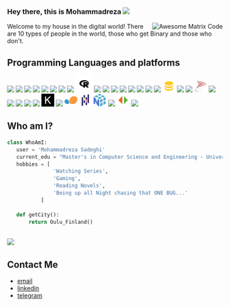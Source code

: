 
### Hey there, this is Mohammadreza <img src="https://media.giphy.com/media/hvRJCLFzcasrR4ia7z/giphy.gif" width="25px">


<img src = 'https://github.com/MarikIshtar007/MarikIshtar007/blob/master/images/matrix.gif' alt = 'Awesome Matrix Code' align='right'/>

Welcome to my house in the digital world! There are 10 types of people in the world, those who get Binary and those who don't.


## Programming Languages and platforms
<img src = 'https://github.com/get-icon/geticon/blob/master/icons/python.svg' height='30'/> <img src = 'https://github.com/get-icon/geticon/blob/master/icons/c.svg' height='30'/>
<img src = 'https://github.com/get-icon/geticon/blob/master/icons/c-plusplus.svg' height='30'/>
<img src = 'https://github.com/get-icon/geticon/blob/master/icons/c-sharp.svg' height='30'/>
<img src = 'https://github.com/get-icon/geticon/blob/master/icons/java.svg' height='30'/>
<img src = 'https://github.com/get-icon/geticon/blob/master/icons/javascript.svg' height='30'/>
<img src = 'https://github.com/get-icon/geticon/blob/master/icons/typescript-icon.svg' height='30'/>
<img src = 'https://github.com/giuspen/cherrytree/blob/master/icons/ct_matlab.svg' height='30'/>
<img src = 'https://github.com/ryanoasis/nerd-fonts/blob/master/src/svgs/R.svg' height='40'/>
<img src = 'https://github.com/get-icon/geticon/blob/master/icons/assembly.svg' height='30'/>
<img src = 'https://github.com/markserv/markserv/blob/master/lib/icons/verilog.svg' height='30'/>
<img src = 'https://github.com/spacedriveapp/spacedrive/blob/c1ae1aed377ce74f7a9697a979b8f15f1ebf3a79/packages/assets/svgs/ext/Extras/vhdl.svg' height='30'/>
<img src = 'https://github.com/get-icon/geticon/blob/master/icons/dotnet.svg' height='30'/>
<img src = 'https://github.com/get-icon/geticon/blob/master/icons/angular-icon.svg' height='30'/>
<img src = 'https://github.com/get-icon/geticon/blob/master/icons/rest.svg' height='30'/>
<img src = 'https://github.com/get-icon/geticon/blob/master/icons/flask.svg' height='30'/>
<img src = 'https://github.com/get-icon/geticon/blob/master/icons/git-icon.svg' height='30'/>
<img src = 'https://github.com/cweijan/vscode-database-client/blob/2b225a36fb17273c68a49b80101695eb385fd040/resources/ssh/sql.svg' height='30'/>
<img src = 'https://github.com/get-icon/geticon/blob/master/icons/mysql.svg' height='30'/>
<img src = 'https://github.com/get-icon/geticon/blob/master/icons/postgresql.svg' height='30'/>
<img src = 'https://github.com/Talend/ui/blob/70105e2776bc52e194631bbd5a95cff3178a58e8/packages/icons/src/svg/brands/microsoft-sql-server.svg' height='30'/>
<img src = 'https://github.com/get-icon/geticon/blob/master/icons/elasticsearch.svg' height='30'/>
<img src = 'https://github.com/get-icon/geticon/blob/master/icons/visual-studio.svg' height='30'/>
<img src = 'https://github.com/get-icon/geticon/blob/master/icons/html-5.svg' height='37'/>
<img src = 'https://github.com/get-icon/geticon/blob/master/icons/css-3.svg' height='37'/>
<img src = 'https://github.com/get-icon/geticon/blob/master/icons/figma.svg' height='30'/>
<img src = 'https://github.com/pluwen/awesome-iconjar/blob/eac3ea1c96e860016a415199657cd6cc2d5c6744/IconSet/simple%20icons.iconjar/icons/keras.svg' height='30'/>
<img src = 'https://github.com/get-icon/geticon/blob/master/icons/tensorflow.svg' height='30'/>
<img src = 'https://github.com/richerX/richerX/blob/a2234eb6297caaaa3229745a07bfff9b2b223de2/icons/scikit-learn.svg' height='30'/>
<img src = 'https://github.com/richerX/richerX/blob/a2234eb6297caaaa3229745a07bfff9b2b223de2/icons/pandas.svg' height='30'/>
<img src = 'https://github.com/richerX/richerX/blob/a2234eb6297caaaa3229745a07bfff9b2b223de2/icons/numpy.svg' height='30'/>
<img src = 'https://github.com/PapirusDevelopmentTeam/papirus-icon-theme/blob/c6d03ba91b5669db53914ff18b00b710efc84a7f/Papirus/22x22/apps/modelsim.svg' height='30'/>
<img src = 'https://github.com/JetBrains/intellij-community/blob/0df4711bb8f94143c1351794af41a48c38d79708/platform/icons/src/runConfigurations/junit.svg' height='30'/>
<img src = 'https://github.com/mallowigi/a-file-icon-idea/blob/4a420a1537c6e052a993d62ea48afd52b409e83e/common/src/main/resources/icons/plugins/resharper/UnitTestingXunit/Xunit.svg' height='30'/>

 
 ## Who am I?
 ```python
 class WhoAmI:
	user = 'Mohammadreza Sadeghi'
	current_edu = "Master's in Computer Science and Engineering - University of Oulu"
	hobbies = [
				'Watching Series',
				'Gaming',
				'Reading Novels',
				'Being up all Night chasing that ONE BUG...'
			]
	
	def getCity():
		return Oulu_Finland()
    
 ```

<img height="180em" src="https://github-readme-stats.vercel.app/api/top-langs/?username=MRSadeghi78&layout=compact&theme=radical" />
 
## Contact Me
  - [email](mohammadreza.sadeghi@student.oulu.fi)
  - [linkedin](https://www.linkedin.com/in/mrsadegi78/)
  - [telegram](https://t.me/MRSadeghi78)
